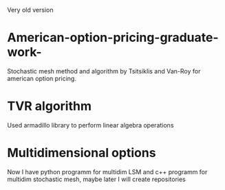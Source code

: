 Very old version

# American-option-pricing-graduate-work-
Stochastic mesh method and algorithm by Tsitsiklis and Van-Roy  for american option pricing.

# TVR algorithm
Used armadillo library to perform linear algebra operations

# Multidimensional options
Now I have python programm for multidim LSM and c++ programm for multidim stochastic mesh, maybe later I will create repositories
